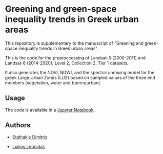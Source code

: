 # Greening and green-space inequality trends in Greek urban areas

This repository is supplementary to the manuscript of "Greening and green-space inequality trends in Greek urban areas".

This is the code for the preproccessing of Landsat-5 (2000-2011) and Landsat-8 (2014-2020), Level 2, Collection 2, Tier 1 datasets. 

It also generates the NDVI, NDWI, and the spectral unmixing model for the greek Large Urban Zones (LUZ) based on sampled values of the three end members (vegetation, water and barren/urban).

## Usage

The code is available in a [Jupyter Notebook](Code.ipynb).


## Authors

* [Stathakis Dimitris](https://gr.linkedin.com/in/dstath)

* [Liakos Leonidas](https://gr.linkedin.com/in/leonidasliakos)


